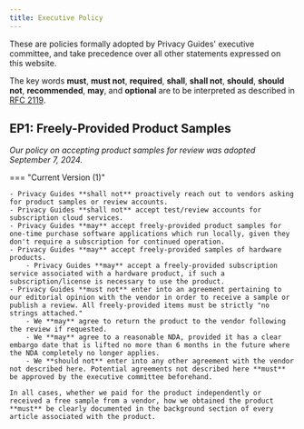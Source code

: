 ```yaml
---
title: Executive Policy
---
```


These are policies formally adopted by Privacy Guides' executive committee, and take precedence over all other statements expressed on this website.

The key words **must**, **must not**, **required**, **shall**, **shall not**, **should**, **should not**, **recommended**, **may**, and **optional** are to be interpreted as described in [RFC 2119](https://datatracker.ietf.org/doc/html/rfc2119).

## EP1: Freely-Provided Product Samples

*Our policy on accepting product samples for review was adopted September 7, 2024.*

=== "Current Version (1)"

    - Privacy Guides **shall not** proactively reach out to vendors asking for product samples or review accounts.
    - Privacy Guides **shall not** accept test/review accounts for subscription cloud services.
    - Privacy Guides **may** accept freely-provided product samples for one-time purchase software applications which run locally, given they don't require a subscription for continued operation.
    - Privacy Guides **may** accept freely-provided samples of hardware products.
        - Privacy Guides **may** accept a freely-provided subscription service associated with a hardware product, if such a subscription/license is necessary to use the product.
    - Privacy Guides **must not** enter into an agreement pertaining to our editorial opinion with the vendor in order to receive a sample or publish a review. All freely-provided items must be strictly "no strings attached."
        - We **may** agree to return the product to the vendor following the review if requested.
        - We **may** agree to a reasonable NDA, provided it has a clear embargo date that is lifted no more than 6 months in the future where the NDA completely no longer applies.
        - We **should not** enter into any other agreement with the vendor not described here. Potential agreements not described here **must** be approved by the executive committee beforehand.

    In all cases, whether we paid for the product independently or received a free sample from a vendor, how we obtained the product **must** be clearly documented in the background section of every article associated with the product.
